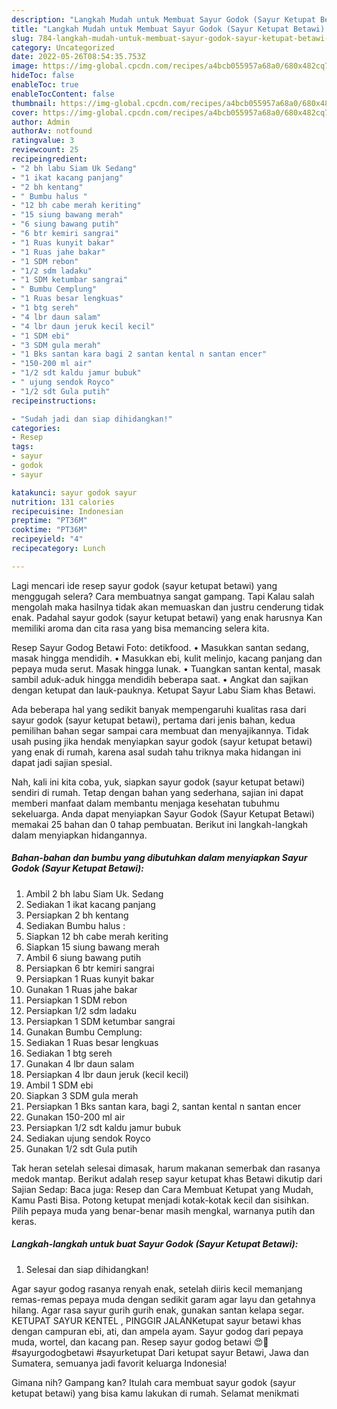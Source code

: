 ```yaml
---
description: "Langkah Mudah untuk Membuat Sayur Godok (Sayur Ketupat Betawi) yang Bisa Manjain Lidah, Buat Buka Puasa}"
title: "Langkah Mudah untuk Membuat Sayur Godok (Sayur Ketupat Betawi) yang Bisa Manjain Lidah, Buat Buka Puasa}"
slug: 784-langkah-mudah-untuk-membuat-sayur-godok-sayur-ketupat-betawi-yang-bisa-manjain-lidah-buat-buka-puasa
category: Uncategorized
date: 2022-05-26T08:54:35.753Z
image: https://img-global.cpcdn.com/recipes/a4bcb055957a68a0/680x482cq70/sayur-godok-sayur-ketupat-betawi-foto-resep-utama.jpg
hideToc: false
enableToc: true
enableTocContent: false
thumbnail: https://img-global.cpcdn.com/recipes/a4bcb055957a68a0/680x482cq70/sayur-godok-sayur-ketupat-betawi-foto-resep-utama.jpg
cover: https://img-global.cpcdn.com/recipes/a4bcb055957a68a0/680x482cq70/sayur-godok-sayur-ketupat-betawi-foto-resep-utama.jpg
author: Admin
authorAv: notfound
ratingvalue: 3
reviewcount: 25
recipeingredient:
- "2 bh labu Siam Uk Sedang"
- "1 ikat kacang panjang"
- "2 bh kentang"
- " Bumbu halus "
- "12 bh cabe merah keriting"
- "15 siung bawang merah"
- "6 siung bawang putih"
- "6 btr kemiri sangrai"
- "1 Ruas kunyit bakar"
- "1 Ruas jahe bakar"
- "1 SDM rebon"
- "1/2 sdm ladaku"
- "1 SDM ketumbar sangrai"
- " Bumbu Cemplung"
- "1 Ruas besar lengkuas"
- "1 btg sereh"
- "4 lbr daun salam"
- "4 lbr daun jeruk kecil kecil"
- "1 SDM ebi"
- "3 SDM gula merah"
- "1 Bks santan kara bagi 2 santan kental n santan encer"
- "150-200 ml air"
- "1/2 sdt kaldu jamur bubuk"
- " ujung sendok Royco"
- "1/2 sdt Gula putih"
recipeinstructions:

- "Sudah jadi dan siap dihidangkan!"
categories:
- Resep
tags:
- sayur
- godok
- sayur

katakunci: sayur godok sayur 
nutrition: 131 calories
recipecuisine: Indonesian
preptime: "PT36M"
cooktime: "PT36M"
recipeyield: "4"
recipecategory: Lunch

---
```



Lagi mencari ide resep sayur godok (sayur ketupat betawi) yang menggugah selera? Cara membuatnya sangat gampang. Tapi Kalau salah mengolah maka hasilnya tidak akan memuaskan dan justru cenderung tidak enak. Padahal sayur godok (sayur ketupat betawi) yang enak harusnya Kan memiliki aroma dan cita rasa yang bisa memancing selera kita.


Resep Sayur Godog Betawi Foto: detikfood. • Masukkan santan sedang, masak hingga mendidih. • Masukkan ebi, kulit melinjo, kacang panjang dan pepaya muda serut. Masak hingga lunak. • Tuangkan santan kental, masak sambil aduk-aduk hingga mendidih beberapa saat. • Angkat dan sajikan dengan ketupat dan lauk-pauknya. Ketupat Sayur Labu Siam khas Betawi.

Ada beberapa hal yang sedikit banyak mempengaruhi kualitas rasa dari sayur godok (sayur ketupat betawi), pertama dari jenis bahan, kedua pemilihan bahan segar sampai cara membuat dan menyajikannya. Tidak usah pusing jika hendak menyiapkan sayur godok (sayur ketupat betawi) yang enak di rumah, karena asal sudah tahu triknya maka hidangan ini dapat jadi sajian spesial.


Nah, kali ini kita coba, yuk, siapkan sayur godok (sayur ketupat betawi) sendiri di rumah. Tetap dengan bahan yang sederhana, sajian ini dapat memberi manfaat dalam membantu menjaga kesehatan tubuhmu sekeluarga. Anda dapat menyiapkan Sayur Godok (Sayur Ketupat Betawi) memakai 25 bahan dan 0 tahap pembuatan. Berikut ini langkah-langkah dalam menyiapkan hidangannya.

<!--inarticleads1-->

##### Bahan-bahan dan bumbu yang dibutuhkan dalam menyiapkan Sayur Godok (Sayur Ketupat Betawi):

1. Ambil 2 bh labu Siam Uk. Sedang
1. Sediakan 1 ikat kacang panjang
1. Persiapkan 2 bh kentang
1. Sediakan  Bumbu halus :
1. Siapkan 12 bh cabe merah keriting
1. Siapkan 15 siung bawang merah
1. Ambil 6 siung bawang putih
1. Persiapkan 6 btr kemiri sangrai
1. Persiapkan 1 Ruas kunyit bakar
1. Gunakan 1 Ruas jahe bakar
1. Persiapkan 1 SDM rebon
1. Persiapkan 1/2 sdm ladaku
1. Persiapkan 1 SDM ketumbar sangrai
1. Gunakan  Bumbu Cemplung:
1. Sediakan 1 Ruas besar lengkuas
1. Sediakan 1 btg sereh
1. Gunakan 4 lbr daun salam
1. Persiapkan 4 lbr daun jeruk (kecil kecil)
1. Ambil 1 SDM ebi
1. Siapkan 3 SDM gula merah
1. Persiapkan 1 Bks santan kara, bagi 2, santan kental n santan encer
1. Gunakan 150-200 ml air
1. Persiapkan 1/2 sdt kaldu jamur bubuk
1. Sediakan  ujung sendok Royco
1. Gunakan 1/2 sdt Gula putih


Tak heran setelah selesai dimasak, harum makanan semerbak dan rasanya medok mantap. Berikut adalah resep sayur ketupat khas Betawi dikutip dari Sajian Sedap: Baca juga: Resep dan Cara Membuat Ketupat yang Mudah, Kamu Pasti Bisa. Potong ketupat menjadi kotak-kotak kecil dan sisihkan. Pilih pepaya muda yang benar-benar masih mengkal, warnanya putih dan keras. 

<!--inarticleads2-->

##### Langkah-langkah untuk buat Sayur Godok (Sayur Ketupat Betawi):


1. Selesai dan siap dihidangkan!

Agar sayur godog rasanya renyah enak, setelah diiris kecil memanjang remas-remas pepaya muda dengan sedikit garam agar layu dan getahnya hilang. Agar rasa sayur gurih gurih enak, gunakan santan kelapa segar. KETUPAT SAYUR KENTEL , PINGGIR JALANKetupat sayur betawi khas dengan campuran ebi, ati, dan ampela ayam. Sayur godog dari pepaya muda, wortel, dan kacang pan. Resep sayur godog betawi 😍🤩#sayurgodogbetawi #sayurketupat Dari ketupat sayur Betawi, Jawa dan Sumatera, semuanya jadi favorit keluarga Indonesia! 

Gimana nih? Gampang kan? Itulah cara membuat sayur godok (sayur ketupat betawi) yang bisa kamu lakukan di rumah. Selamat menikmati
